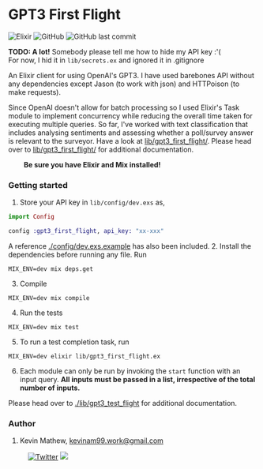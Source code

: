 # GPT3 First Flight
![Elixir](https://img.shields.io/badge/elixir-%234B275F.svg?style=for-the-badge&logo=elixir&logoColor=white)
![GitHub](https://img.shields.io/github/license/kevinam99/GPT3-First-Steps?color=blue)
![GitHub last commit](https://img.shields.io/github/last-commit/kevinam99/GPT3-First-Steps)
   
**TODO: A lot!**
Somebody please tell me how to hide my API key :'(  
For now, I hid it in ```lib/secrets.ex``` and ignored it in .gitignore  

An Elixir client for using OpenAI's GPT3. I have used barebones API without any dependencies except Jason (to work with json) and HTTPoison (to make requests).

Since OpenAI doesn't allow for batch processing so I used Elixir's Task module to
implement concurrency while reducing the overall time taken for executing multiple queries.
So far, I've worked with text classification that includes analysing sentiments and assessing whether a poll/survey answer is relevant to the surveyor. Have a look at [lib/gpt3_first_flight/](./lib/gpt3_first_flight/). Please head over to [lib/gpt3_first_flight/](lib/gpt3_first_flight/) for additional documentation. 

&nbsp; &nbsp; &nbsp; &nbsp; **Be sure you have Elixir and Mix installed!**

### Getting started
1. Store your API key in ```lib/config/dev.exs``` as,
```elixir
import Config

config :gpt3_first_flight, api_key: "xx-xxx"
```
A reference [./config/dev.exs.example](./config/dev.exs.example) has also been included.
2. Install the dependencies before running any file. Run
```console
MIX_ENV=dev mix deps.get
```

3. Compile
```console
MIX_ENV=dev mix compile
```

4. Run the tests 
```console
MIX_ENV=dev mix test
```

5. To run a test completion task, run 
```console
MIX_ENV=dev elixir lib/gpt3_first_flight.ex
```

6. Each module can only be run by invoking the ```start``` function with an input query.  **All inputs must be passed in a list, irrespective of the total number of inputs.**

Please head over to [./lib/gpt3_test_flight](./lib/gpt3_test_flight) for additional documentation. 
<!-- Documentation can be generated with [ExDoc](https://github.com/elixir-lang/ex_doc)
and published on [HexDocs](https://hexdocs.pm). Once published, the docs can
be found at [https://hexdocs.pm/gpt3_test](https://hexdocs.pm/gpt3_test). -->

### Author
1. Kevin Mathew, <kevinam99.work@gmail.com>
    
    &nbsp; &nbsp; [![Twitter](https://img.shields.io/twitter/url/https/twitter.com/neverloquacious.svg?style=social&label=Follow%20%40neverloquacious)](https://twitter.com/neverloquacious)
     <a href="https://www.linkedin.com/in/kevin-a-mathew/">
    <img src="https://img.shields.io/badge/linkedin-%230077B5.svg?&style=flat&logo=linkedin&logoColor=white" />
  </a>


